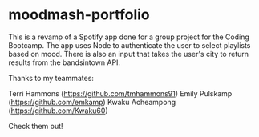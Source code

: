 # moodmash-portfolio
This is a revamp of a Spotify app done for a group project for the Coding Bootcamp. The app uses Node to authenticate the user to select playlists based on mood. There is also an input that takes the user's city to return results from the bandsintown API.  

Thanks to my teammates:

Terri Hammons (https://github.com/tmhammons91)
Emily Pulskamp (https://github.com/emkamp)
Kwaku Acheampong (https://github.com/Kwaku60)

Check them out!
